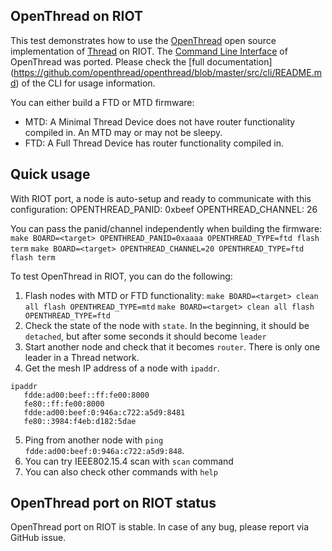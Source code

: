 ## OpenThread on RIOT

This test demonstrates how to use the [OpenThread](https://github.com/openthread/openthread)
open source implementation of [Thread](https://threadgroup.org/) on RIOT.
 The [Command Line Interface](https://github.com/openthread/openthread/blob/master/examples/apps/cli/README.md) of
OpenThread was ported. Please check the [full documentation]
(https://github.com/openthread/openthread/blob/master/src/cli/README.md) of the CLI for usage information.

You can either build a FTD or MTD firmware:
- MTD: A Minimal Thread Device does not have router functionality compiled in. An MTD may or may not be sleepy.
- FTD: A Full Thread Device has router functionality compiled in.

## Quick usage

With RIOT port, a node is auto-setup and ready to communicate with this configuration:
OPENTHREAD_PANID: 0xbeef
OPENTHREAD_CHANNEL: 26

You can pass the panid/channel independently when building the firmware:
`make BOARD=<target> OPENTHREAD_PANID=0xaaaa OPENTHREAD_TYPE=ftd flash term`
`make BOARD=<target> OPENTHREAD_CHANNEL=20 OPENTHREAD_TYPE=ftd flash term`

To test OpenThread in RIOT, you can do the following:

1. Flash nodes with MTD or FTD functionality:
`make BOARD=<target> clean all flash OPENTHREAD_TYPE=mtd`
`make BOARD=<target> clean all flash OPENTHREAD_TYPE=ftd`
2. Check the state of the node with `state`. In the beginning, it should be `detached`, but after some seconds it should
   become `leader`
3. Start another node and check that it becomes `router`. There is only one leader in a Thread network.
4. Get the mesh IP address of a node with `ipaddr`.
```
ipaddr
   fdde:ad00:beef::ff:fe00:8000
   fe80::ff:fe00:8000
   fdde:ad00:beef:0:946a:c722:a5d9:8481
   fe80::3984:f4eb:d182:5dae
```
5. Ping from another node with `ping fdde:ad00:beef:0:946a:c722:a5d9:848`.
6. You can try IEEE802.15.4 scan with `scan` command
7. You can also check other commands with `help`


## OpenThread port on RIOT status

OpenThread port on RIOT is stable. In case of any bug, please report via GitHub issue.
